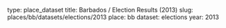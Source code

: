 type: place_dataset
title: Barbados / Election Results (2013)
slug: places/bb/datasets/elections/2013
place: bb
dataset: elections
year: 2013
